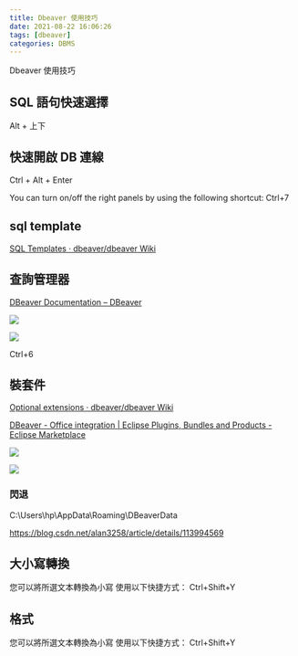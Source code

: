 ```yaml
---
title: Dbeaver 使用技巧
date: 2021-08-22 16:06:26
tags: [dbeaver]
categories: DBMS
---
```


Dbeaver 使用技巧

<!--more-->

## SQL 語句快速選擇


Alt + 上下


## 快速開啟 DB 連線

Ctrl + Alt + Enter



You can turn on/off the right panels by using 
the following shortcut: 
Ctrl+7

## sql template

[SQL Templates · dbeaver/dbeaver Wiki](https://github.com/dbeaver/dbeaver/wiki/SQL-Templates)





## 查詢管理器


[DBeaver Documentation – DBeaver](https://dbeaver.com/docs/wiki/Query-Manager/)



![](https://i.imgur.com/f7rdwjg.png)



![](https://i.imgur.com/GzqG8St.png)

Ctrl+6



## 裝套件

[Optional extensions · dbeaver/dbeaver Wiki](https://github.com/dbeaver/dbeaver/wiki/Optional-extensions)


[DBeaver - Office integration | Eclipse Plugins, Bundles and Products - Eclipse Marketplace](https://marketplace.eclipse.org/content/dbeaver-office-integration)

![](https://i.imgur.com/ip0udM9.png)


![](https://i.imgur.com/kgZNYY7.png)


### 閃退

C:\Users\hp\AppData\Roaming\DBeaverData

https://blog.csdn.net/alan3258/article/details/113994569


## 大小寫轉換

您可以將所選文本轉換為小寫
使用以下快捷方式：
Ctrl+Shift+Y


## 格式

您可以將所選文本轉換為小寫
使用以下快捷方式：
Ctrl+Shift+Y